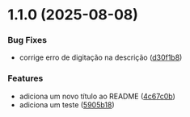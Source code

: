 # 1.1.0 (2025-08-08)


### Bug Fixes

* corrige erro de digitação na descrição ([d30f1b8](https://github.com/Anthonygoc/teste-changelog-action/commit/d30f1b821bb71c07ce683a29c13926c110844e6c))


### Features

* adiciona um novo título ao README ([4c67c0b](https://github.com/Anthonygoc/teste-changelog-action/commit/4c67c0ba48191c0138fac85730d2ccdf6af0391e))
* adiciona um teste ([5905b18](https://github.com/Anthonygoc/teste-changelog-action/commit/5905b18b1f0a4de6e7aef7931568c321cc513c2d))



